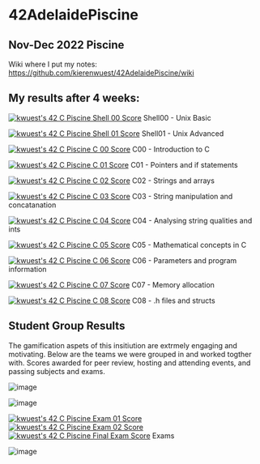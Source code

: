 # 42AdelaidePiscine
## Nov-Dec 2022 Piscine

Wiki where I put my notes: https://github.com/kierenwuest/42AdelaidePiscine/wiki

## My results after 4 weeks:

[![kwuest's 42 C Piscine Shell 00 Score](https://badge42.vercel.app/api/v2/clb55h6z600300fkzy9cemaa4/project/2886498)](https://github.com/JaeSeoKim/badge42) Shell00 - Unix Basic

[![kwuest's 42 C Piscine Shell 01 Score](https://badge42.vercel.app/api/v2/clb55h6z600300fkzy9cemaa4/project/2900198)](https://github.com/JaeSeoKim/badge42) Shell01 - Unix Advanced

[![kwuest's 42 C Piscine C 00 Score](https://badge42.vercel.app/api/v2/clb55h6z600300fkzy9cemaa4/project/2893436)](https://github.com/JaeSeoKim/badge42) 
C00 - Introduction to C

[![kwuest's 42 C Piscine C 01 Score](https://badge42.vercel.app/api/v2/clb55h6z600300fkzy9cemaa4/project/2904556)](https://github.com/JaeSeoKim/badge42) 
C01 - Pointers and if statements

[![kwuest's 42 C Piscine C 02 Score](https://badge42.vercel.app/api/v2/clb55h6z600300fkzy9cemaa4/project/2906558)](https://github.com/JaeSeoKim/badge42) 
C02 - Strings and arrays

[![kwuest's 42 C Piscine C 03 Score](https://badge42.vercel.app/api/v2/clb55h6z600300fkzy9cemaa4/project/2909193)](https://github.com/JaeSeoKim/badge42)
C03 - String manipulation and concatanation 

[![kwuest's 42 C Piscine C 04 Score](https://badge42.vercel.app/api/v2/clb55h6z600300fkzy9cemaa4/project/2909194)](https://github.com/JaeSeoKim/badge42) 
C04 - Analysing string qualities and ints

[![kwuest's 42 C Piscine C 05 Score](https://badge42.vercel.app/api/v2/clb55h6z600300fkzy9cemaa4/project/2911544)](https://github.com/JaeSeoKim/badge42) 
C05 - Mathematical concepts in C

[![kwuest's 42 C Piscine C 06 Score](https://badge42.vercel.app/api/v2/clb55h6z600300fkzy9cemaa4/project/2911560)](https://github.com/JaeSeoKim/badge42) 
C06 - Parameters and program information

[![kwuest's 42 C Piscine C 07 Score](https://badge42.vercel.app/api/v2/clb55h6z600300fkzy9cemaa4/project/2912625)](https://github.com/JaeSeoKim/badge42) 
C07 - Memory allocation 

[![kwuest's 42 C Piscine C 08 Score](https://badge42.vercel.app/api/v2/clb55h6z600300fkzy9cemaa4/project/2912884)](https://github.com/JaeSeoKim/badge42) 
C08 - .h files and structs


## Student Group Results

The gamification aspets of this insitiution are extrmely engaging and motivating. Below are the teams we were grouped in and worked togther with.
Scores awarded for peer review, hosting and attending events, and passing subjects and exams.

![image](https://user-images.githubusercontent.com/112849006/208248013-1a5d6dd7-22e8-492e-af4b-e86b0762f02c.png)

![image](https://user-images.githubusercontent.com/112849006/208247982-cd99c97a-92b7-48fc-a001-96a704024cdd.png)

[![kwuest's 42 C Piscine Exam 01 Score](https://badge42.vercel.app/api/v2/clb55h6z600300fkzy9cemaa4/project/2900746)](https://github.com/JaeSeoKim/badge42)
[![kwuest's 42 C Piscine Exam 02 Score](https://badge42.vercel.app/api/v2/clb55h6z600300fkzy9cemaa4/project/2905455)](https://github.com/JaeSeoKim/badge42)
[![kwuest's 42 C Piscine Final Exam Score](https://badge42.vercel.app/api/v2/clb55h6z600300fkzy9cemaa4/project/2912589)](https://github.com/JaeSeoKim/badge42)
Exams

![image](https://user-images.githubusercontent.com/112849006/208248685-984bed7a-308b-4358-b422-617f8f7acfcf.png)

